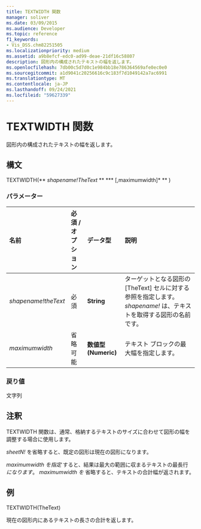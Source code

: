 ```yaml
---
title: TEXTWIDTH 関数
manager: soliver
ms.date: 03/09/2015
ms.audience: Developer
ms.topic: reference
f1_keywords:
- Vis_DSS.chm82251505
ms.localizationpriority: medium
ms.assetid: a9b8efcf-edc0-ad99-deae-21df16c58807
description: 図形内の構成されたテキストの幅を返します。
ms.openlocfilehash: 7db00c5d7d0c1e984bb18e786364569afe0ec0e0
ms.sourcegitcommit: a1d9041c20256616c9c183f7d1049142a7ac6991
ms.translationtype: MT
ms.contentlocale: ja-JP
ms.lasthandoff: 09/24/2021
ms.locfileid: "59627339"
---
```

# <a name="textwidth-function"></a>TEXTWIDTH 関数

図形内の構成されたテキストの幅を返します。 
  
## <a name="syntax"></a>構文

TEXTWIDTH(** *shapename!TheText* ** *** [,maximumwidth]* ** ) 
  
### <a name="parameters"></a>パラメーター

|**名前**|**必須 / オプション**|**データ型**|**説明**|
|:-----|:-----|:-----|:-----|
| _shapename!theText_ <br/> |必須  <br/> |**String** <br/> |ターゲットとなる図形の [TheText] セルに対する参照を指定します。  _shapename!_ は、テキストを取得する図形の名前です。  <br/> |
| _maximumwidth_ <br/> |省略可能  <br/> |**数値型 (Numeric)** <br/> |テキスト ブロックの最大幅を指定します。  <br/> |
   
### <a name="return-value"></a>戻り値

文字列
  
## <a name="remarks"></a>注釈

TEXTWIDTH 関数は、通常、格納するテキストのサイズに合わせて図形の幅を調整する場合に使用します。
  
_sheetN!_ を省略すると、既定の図形は現在の図形になります。 
  
_maximumwidth を指定_ すると、結果は最大の範囲に収まるテキストの最長行 _になります_。 _maximumwidth を_ 省略すると、テキストの合計幅が返されます。 
  
## <a name="example"></a>例

TEXTWIDTH(TheText) 
  
現在の図形内にあるテキストの長さの合計を返します。 
  

